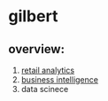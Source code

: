 # gilbert
## overview:

1. [retail analytics](https://linkmehere.com)
2. [business intelligence](https://github.com/DumGil/gilbert/blob/main/Copy_of_Project_5_6%2C_warmup_3100_ulta_quartiles.ipynb)
3. data scinece 
